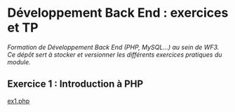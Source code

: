 # Développement Back End : exercices et TP
*Formation de Développement Back End (PHP, MySQL...) au sein de WF3. Ce dépôt sert à stocker et versionner les différents exercices pratiques du module.*

## Exercice 1 : Introduction à PHP
[ex1.php](exercices/ex1.php "Introduction à PHP")
